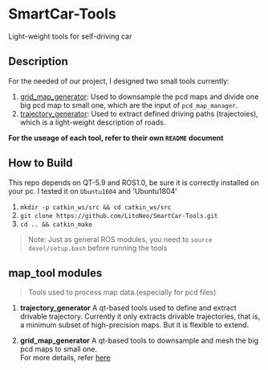 <!--
 * @Descripttion: 
 * @version: 
 * @Author: LitoNeo
 * @Date: 2020-01-13 13:26:13
 * @LastEditors  : LitoNeo
 * @LastEditTime : 2020-01-13 14:10:25
 -->
# SmartCar-Tools
Light-weight tools for self-driving car

## Description
For the needed of our project, I designed two small tools currently:
1. [grid_map_generator](https://github.com/LitoNeo/SmartCar-pcd-map-Tools/tree/master/map_tools/modules/grid_map_generator): Used to downsample the pcd maps and divide one big pcd map to small one, which are the input of `pcd_map_manager`.
2. [trajectory_generator](https://github.com/LitoNeo/SmartCar-pcd-map-Tools/tree/master/map_tools/modules/trajectory_generator): Used to extract defined driving paths (trajectoies), which is a light-weight description of roads.

**For the useage of each tool, refer to their own `README` document**

## How to Build
This repo depends on QT-5.9 and ROS1.0, be sure it is correctly installed on your pc.
I tested it on `Ubuntu1604` and 'Ubuntu1804'

1. `mkdir -p catkin_ws/src && cd catkin_ws/src`
2. `git clone https://github.com/LitoNeo/SmartCar-Tools.git`
3. `cd .. && catkin_make`

> Note: Just as general ROS modules, you need to `source devel/setup.bash` before running the tools

## map_tool modules
> Tools used to process map data.(especially for pcd files)
1. **trajectory_generator**
A qt-based tools used to define and extract drivable trajectory.
Currently it only extracts drivable trajectories, that is, a minimum subset of high-precision maps. But it is flexible to extend.

2. **grid_map_generator**
A qt-based tools to downsample and mesh the big pcd maps to small one.   
For more details, refer [here](https://zhuanlan.zhihu.com/p/77745476)

